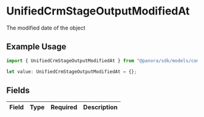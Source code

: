 # UnifiedCrmStageOutputModifiedAt

The modified date of the object

## Example Usage

```typescript
import { UnifiedCrmStageOutputModifiedAt } from "@panora/sdk/models/components";

let value: UnifiedCrmStageOutputModifiedAt = {};
```

## Fields

| Field       | Type        | Required    | Description |
| ----------- | ----------- | ----------- | ----------- |